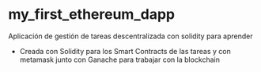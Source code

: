 # my_first_ethereum_dapp
Aplicación de gestión de tareas descentralizada con solidity para aprender

- Creada con Solidity para los Smart Contracts de las tareas y con metamask junto con Ganache para trabajar con la blockchain 
